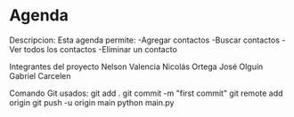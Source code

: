 # Agenda

Descripcion:
Esta agenda permite:
-Agregar contactos
-Buscar contactos
-Ver todos los contactos
-Eliminar un contacto

Integrantes del proyecto
Nelson Valencia
Nicolás Ortega
José Olguín
Gabriel Carcelen

Comando Git usados:
git add .
git commit -m "first commit"
git remote add origin <url-del-repo>
git push -u origin main
python main.py
